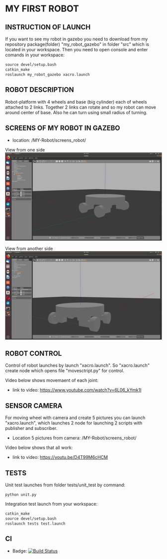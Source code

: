 # MY FIRST ROBOT

## INSTRUCTION OF LAUNCH
If you want to see my robot in gazebo you need to download from my repository package(folder) "my_robot_gazebo" in folder "src" which is located in your workspace. Then you need to open console and enter comands in your workspace:
```
source devel/setup.bash
catkin_make
roslaunch my_robot_gazebo xacro.launch 
```

## ROBOT DESCRIPTION 
Robot-platform with 4 wheels and base (big cylinder) each of wheels attached to 2 links. Together 2 links can rotate and so my robot can move around center of base. Also he can turn using small radius of turning.

## SCREENS OF MY ROBOT IN GAZEBO
- location: /MY-Robot/screens_robot/

View from one side 
![screenshot of sample](https://github.com/StalkerSanya/MY-Robot/blob/master/screens_robot/Screenshot%20robot_gazebo2.jpg)

View from another side
![screenshot of sample](https://github.com/StalkerSanya/MY-Robot/blob/master/screens_robot/Screenshot_robot_gazebo1.jpg)  

## ROBOT CONTROL
Control of robot launches by launch "xacro.launch". So "xacro.launch" create node which opens file "movesctript.py" for control.

Video below shows movemaent of each joint:
 - link to video: https://www.youtube.com/watch?v=6L06_kYmk1I

## SENSOR CAMERA
For moving wheel with camera and create 5 pictures you can launch "xacro.launch", which launches 2 node for launching 2 scripts with publisher and subscriber. 

- Location 5 pictures from camera: /MY-Robot/screens_robot/

Video below shows that all work:
 - link to video: https://youtu.be/D4T99M6cHCM
 
## TESTS
Unit test launches from folder tests/unit_test by command:
```
python unit.py
```
Integration test launch from your workspace:
```
catkin_make
source devel/setup.bash
roslaunch tests test.launch 
```
## CI 
 - Badge: [![Build Status](https://travis-ci.org/StalkerSanya/yii.svg?branch=CI)](https://travis-ci.org/StalkerSanya/yii)